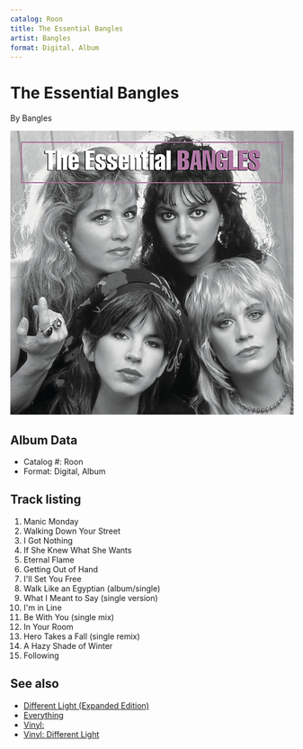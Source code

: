 ```yaml
---
catalog: Roon
title: The Essential Bangles
artist: Bangles
format: Digital, Album
---
```


# The Essential Bangles

By Bangles

![](../../assets/albumcovers/Bangles-The_Essential_Bangles.png)

## Album Data

- Catalog #: Roon
- Format: Digital, Album


## Track listing


1. Manic Monday
2. Walking Down Your Street
3. I Got Nothing
4. If She Knew What She Wants
5. Eternal Flame
6. Getting Out of Hand
7. I'll Set You Free
8. Walk Like an Egyptian (album/single)
9. What I Meant to Say (single version)
10. I'm in Line
11. Be With You (single mix)
12. In Your Room
13. Hero Takes a Fall (single remix)
14. A Hazy Shade of Winter
15. Following


## See also

- [Different Light (Expanded Edition)](Different_Light_Expanded_Edition.md)
- [Everything](Everything.md)
- [Vinyl: ](../../Vinyl/Bangles/Bangles.md)
- [Vinyl: Different Light](../../Vinyl/Bangles/Different_Light.md)
